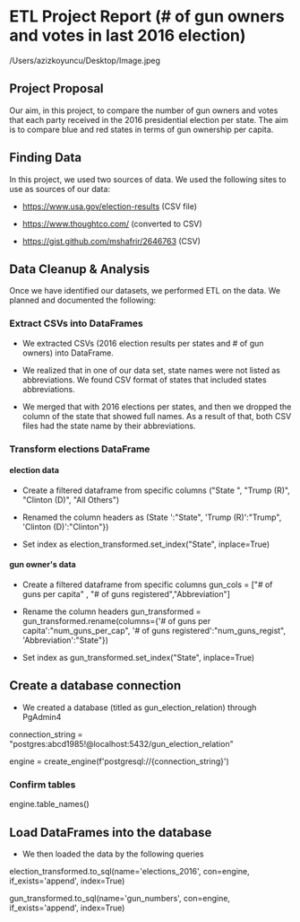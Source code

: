 # ETL Project Report (# of gun owners and votes in last 2016 election) 

/Users/azizkoyuncu/Desktop/Image.jpeg

## Project Proposal

Our aim, in this project, to compare the number of gun owners and votes that each party received in the 2016 presidential election per state. The aim is to compare blue and red states in terms of gun ownership per capita. 

## Finding Data

In this project, we used two sources of data. We used the following sites to use as sources of our data:

* https://www.usa.gov/election-results (CSV file)

* https://www.thoughtco.com/ (converted to CSV)

* https://gist.github.com/mshafrir/2646763 (CSV)


## Data Cleanup & Analysis

Once we have identified our datasets, we performed ETL on the data. We planned and documented the following:

### Extract CSVs into DataFrames

* We extracted CSVs (2016 election results per states and # of gun owners) into DataFrame.

* We realized that in one of our data set, state names were not listed as abbreviations. We found CSV format of states that included states abbreviations. 

* We merged that with 2016 elections per states, and then we dropped the column of the state that showed full names. As a result of that, both CSV files had the state name by their abbreviations.

### Transform elections DataFrame
#### election data
* Create a filtered dataframe from specific columns ("State ", "Trump (R)", "Clinton (D)", "All Others")

* Renamed the column headers as (State ':"State", 'Trump (R)':"Trump", 'Clinton (D)':"Clinton"})

* Set index as election_transformed.set_index("State", inplace=True)

#### gun owner's data
* Create a filtered dataframe from specific columns
gun_cols = ["# of guns per capita" , "# of guns registered","Abbreviation"]

* Rename the column headers
gun_transformed = gun_transformed.rename(columns={'# of guns per capita':"num_guns_per_cap", '# of guns registered':"num_guns_regist", 'Abbreviation':"State"})

* Set index as gun_transformed.set_index("State", inplace=True)

## Create a database connection

* We created a database (titled as gun_election_relation) through PgAdmin4

connection_string = "postgres:abcd1985!@localhost:5432/gun_election_relation"

engine = create_engine(f'postgresql://{connection_string}')

### Confirm tables
engine.table_names()

## Load DataFrames into the database

* We then loaded the data by the following queries

election_transformed.to_sql(name='elections_2016', con=engine, if_exists='append', index=True)

gun_transformed.to_sql(name='gun_numbers', con=engine, if_exists='append', index=True)

